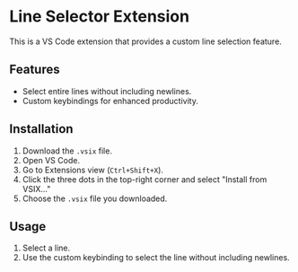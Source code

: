 # Line Selector Extension

This is a VS Code extension that provides a custom line selection feature.

## Features

- Select entire lines without including newlines.
- Custom keybindings for enhanced productivity.

## Installation

1. Download the `.vsix` file.
2. Open VS Code.
3. Go to Extensions view (`Ctrl+Shift+X`).
4. Click the three dots in the top-right corner and select "Install from VSIX..."
5. Choose the `.vsix` file you downloaded.

## Usage

1. Select a line.
2. Use the custom keybinding to select the line without including newlines.
